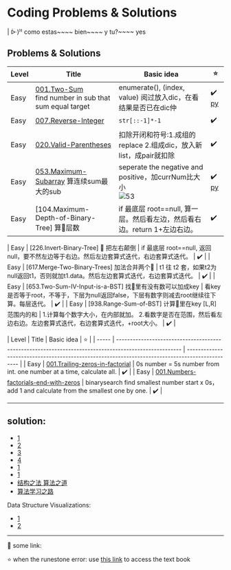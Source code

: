


# Coding Problems & Solutions


| ᐕ)⁾⁾ como estas~~~~ bien~~~~ y tu?~~~~ yes


## Problems & Solutions

| Level | Title                                                                                              | Basic idea                                                                                                       | ⭐                                                                                                     |
| ----- | -------------------------------------------------------------------------------------------------- | ---------------------------------------------------------------------------------------------------------------- | ----------------------------------------------------------------------------------------------------- |
| Easy  | [001.Two-Sum](https://leetcode.com/problems/two-sum) <br> find number in sub that sum equal target | enumerate(), (index, value) 阅过放入dic，在看结果是否已在dic仲                                                   | ✔️ [py](https://github.com/ocholuo/language/blob/master/00000.leecode/leepy/001.two-sum.py)            |
| Easy  | [007.Reverse-Integer](https://leetcode.com/problems/reverse-integer)                               | `str[::-1]*-1`                                                                                                   | ✔️                                                                                                     |
| Easy  | [020.Valid-Parentheses](https://leetcode.com/problems/valid-parentheses)                           | 扣除开闭和符号:1.成组的replace 2.组成dic，放入新list，成pair就扣除                                               | ✔️                                                                                                     |
| Easy  | [053.Maximum-Subarray](https://leetcode.com/problems/maximum-subarray) 算连续sum最大的sub          | seperate the negative and positive，加currNum比大小 <br> ![53](https://i.imgur.com/ypKGaWv.png)                  | ✔️   [py](https://github.com/ocholuo/language/blob/master/00000.leecode/leepy/053.Maximum-Subarray.py) |
| Easy  | [104.Maximum-Depth-of-Binary-Tree] 算🌲层数                                                         | if 最底层 root==null, 算一层。然后看左边，然后看右边。return 1+左边右边。                                        | ✔️                                                                                                     |


| Easy  | [226.Invert-Binary-Tree] 🌲 把左右颠倒                                                              | if 最底层 root==null, 返回null，要不然左边等于右边。然后左边套算式迭代，右边套算式迭代。                         | ✔️                                                                                                     |
| Easy  | [617.Merge-Two-Binary-Trees] 加法合并两个🌲                                                         | t1 往 t2 套，如果t2为null返回t1，否则就加t1.data。然后左边套算式迭代，右边套算式迭代。                           | ✔️                                                                                                     |
| Easy  | [653.Two-Sum-IV-Input-is-a-BST] 找🌲里有没有数可以加成key                                           | 看key是否等于root，不等于，下层为null返回false，下层有数字则减去root继续往下算。每层迭代。                       | ✔️                                                                                                     |
| Easy  | [938.Range-Sum-of-BST] 计算🌲里在key [L,R] 范围内的和                                               | 1.计算每个数字大小，在内部就加。 2.看数字是否在范围，然后看左边右边。左边套算式迭代，右边套算式迭代，+root大小。 | ✔️                                                                                                     |



| Level | Title                                                                                                 | Basic idea                                                                                      | ⭐ |
| ----- | ----------------------------------------------------------------------------------------------------- | ----------------------------------------------------------------------------------------------- |
| Easy  | [001.Trailing-zeros-in-factorial](./interviewQ/2020-09-04-Trailing-zeros-in-factorial.md)             | 0s number = 5s number from int. one number at a time, calculate all.                            | ✔️ |
| Easy  | [001.Numbers-factorials-end-with-zeros](./interviewQ/2020-09-04-Numbers-factorials-end-with-zeros.md) | binarysearch find smallest number start x 0s，add 1 and calculate from the smallest one by one. | ✔️ |



---

## solution:

- [1](https://github.com/qiyuangong/leetcode)
- [2](https://github.com/TheAlgorithms/Python/blob/master/DIRECTORY.md)
- [3](https://github.com/csujedihy/lc-all-solutions/blob/master/001.two-sum/question.md)
- [4](https://www.jianshu.com/p/a6aa07fc9f05)
- [1](https://leetcode.com/problemset/all/?difficulty=Easy)
- [1](https://leetcode.com/problemset/top-100-liked-questions/?difficulty=Easy)
- [结构之法 算法之道](https://blog.csdn.net/v_JULY_v/article/list/5)
- [算法学习之路](http://zh.lucida.me/blog/on-learning-algorithms/)

Data Structure Visualizations:
- [1](https://www.cs.usfca.edu/~galles/visualization/Algorithms.html)
- [2](https://visualgo.net/en)

---


:purple_heart: some link:

⭐ when the runestone error: use [this link](https://runestone.academy/runestone/books/published/fopp/AdvancedAccumulation/toctree.html) to access the text book

